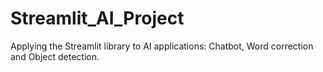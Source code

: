 # Streamlit_AI_Project
Applying the Streamlit library to AI applications: Chatbot, Word correction and Object detection.
